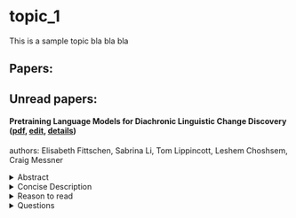 # topic_1

This is a sample topic bla bla bla

## Papers:


## Unread papers:
#### Pretraining Language Models for Diachronic Linguistic Change Discovery ([pdf](paper_pdfs/2504.05523v1.pdf), [edit](paper_files/2504.05523v1.md), [details](src/presentation_files/2504.05523v1.md))
authors: Elisabeth Fittschen, Sabrina Li, Tom Lippincott, Leshem Choshsem, Craig Messner
<details>
<summary>Abstract</summary>
"Large language models (LLMs) have shown potential as tools for scientific discovery. This has engendered growing interest in their use in humanistic disciplines, such as historical linguistics and literary studies. These fields often construct arguments on the basis of delineations like genre, or more inflexibly, time period. Although efforts have been made to restrict inference to specific domains via fine-tuning or model editing, we posit that the only true guarantee is domain-restricted pretraining -- typically, a data- and compute-expensive proposition.   We show that efficient pretraining techniques can produce useful models over corpora too large for easy manual inspection but too small for "typical" LLM approaches. We employ a novel date-attribution pipeline in order to obtain a temporally-segmented dataset of five 10-million-word slices. We train two corresponding five-model batteries over these corpus segments, efficient pretraining and Llama3-8B parameter efficiently finetuned.   We find that the pretrained models are faster to train than the finetuned baselines and that they better respect the historical divisions of our corpus. Emphasizing speed and precision over a-historical comprehensiveness enables a number of novel approaches to hypothesis discovery and testing in our target fields. Taking up diachronic linguistics as a testbed, we show that our method enables the detection of a diverse set of phenomena, including en masse lexical change, non-lexical (grammatical and morphological) change, and word sense introduction/obsolescence. We provide a ready-to-use pipeline that allows extension of our approach to other target fields with only minimal adaptation."

</details>
<details>
<summary>Concise Description</summary>
todo

</details>
<details>
<summary>Reason to read</summary>
todo
</details>
<details>
<summary>Questions</summary>
todo
</details>